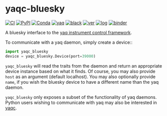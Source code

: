 # yaqc-bluesky

[![CI](https://img.shields.io/travis/com/bluesky/yaqc-bluesky)](https://travis-ci.com/bluesky/yaqc-bluesky)
[![PyPI](https://img.shields.io/pypi/v/yaqc-bluesky)](https://pypi.org/project/yaqc-bluesky)
[![Conda](https://img.shields.io/conda/vn/conda-forge/yaqc-bluesky)](https://anaconda.org/conda-forge/yaqc-bluesky)
[![yaq](https://img.shields.io/badge/framework-yaq-orange)](https://yaq.fyi/)
[![black](https://img.shields.io/badge/code--style-black-black)](https://black.readthedocs.io/)
[![ver](https://img.shields.io/badge/calver-YYYY.0M.MICRO-blue)](https://calver.org/)
[![log](https://img.shields.io/badge/change-log-informational)](https://gitlab.com/yaq/yaqc-bluesky/-/blob/master/CHANGELOG.md)
[![binder]( https://mybinder.org/badge.svg)]( https://mybinder.org/v2/gh/bluesky/yaqc-bluesky/master?urlpath=lab)

A bluesky interface to the [yaq instrument control framework](https://yaq.fyi/).

To communicate with a yaq daemon, simply create a device::

```python
import yaqc_bluesky
device = yaqc_bluesky.Device(port=39000)
```

`yaqc_bluesky` will read the traits from the daemon and return an appropriate device instance based on what it finds.
Of course, you may also provide `host` as an argument (default localhost).
You may also optionally provide `name`, if you wish the bluesky device to have a different name than the yaq daemon.

`yaqc_bluesky` only exposes a subset of the functionality of yaq daemons.
Python users wishing to communicate with yaq may also be interested in [yaqc](https://python.yaq.fyi/yaqc/).
